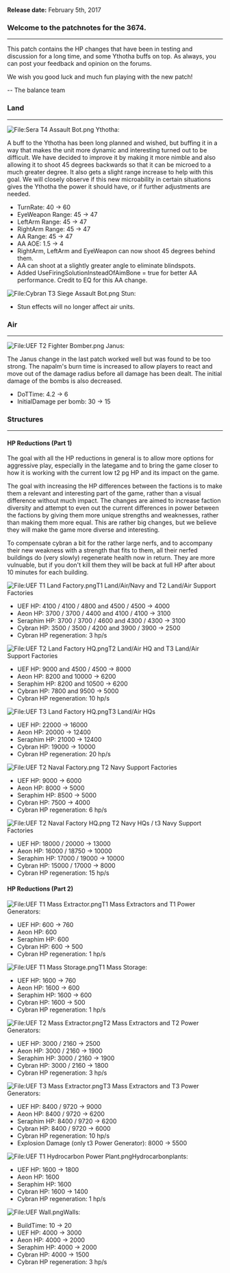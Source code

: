 **Release date:** February 5th, 2017

### Welcome to the patchnotes for the 3674.

------------------------------------------------------------------------

This patch contains the HP changes that have been in testing and
discussion for a long time, and some Ythotha buffs on top. As always,
you can post your feedback and opinion on the forums.

We wish you good luck and much fun playing with the new patch!

-- The balance team

### Land

------------------------------------------------------------------------

![<File:Sera> T4 Assault
Bot.png](Sera_T4_Assault_Bot.png "fig:File:Sera T4 Assault Bot.png")
Ythotha:

A buff to the Ythotha has been long planned and wished, but buffing it
in a way that makes the unit more dynamic and interesting turned out to
be difficult. We have decided to improve it by making it more nimble and
also allowing it to shoot 45 degrees backwards so that it can be microed
to a much greater degree. It also gets a slight range increase to help
with this goal. We will closely observe if this new microability in
certain situations gives the Ythotha the power it should have, or if
further adjustments are needed.

-   TurnRate: 40 → 60
-   EyeWeapon Range: 45 → 47
-   LeftArm Range: 45 → 47
-   RightArm Range: 45 → 47
-   AA Range: 45 → 47
-   AA AOE: 1.5 → 4
-   RightArm, LeftArm and EyeWeapon can now shoot 45 degrees behind
    them.
-   AA can shoot at a slightly greater angle to eliminate blindspots.
-   Added UseFiringSolutionInsteadOfAimBone = true for better AA
    performance. Credit to EQ for this AA change.

![<File:Cybran> T3 Siege Assault
Bot.png](Cybran_T3_Siege_Assault_Bot.png "fig:File:Cybran T3 Siege Assault Bot.png")
Stun:

-   Stun effects will no longer affect air units.

### Air

------------------------------------------------------------------------

![<File:UEF> T2 Fighter
Bomber.png](UEF_T2_Fighter_Bomber.png "fig:File:UEF T2 Fighter Bomber.png")
Janus:

The Janus change in the last patch worked well but was found to be too
strong. The napalm's burn time is increased to allow players to react
and move out of the damage radius before all damage has been dealt. The
initial damage of the bombs is also decreased.

-   DoTTime: 4.2 → 6
-   InitialDamage per bomb: 30 → 15

### Structures

------------------------------------------------------------------------

#### HP Reductions (Part 1)

The goal with all the HP reductions in general is to allow more options
for aggressive play, especially in the lategame and to bring the game
closer to how it is working with the current low t2 pg HP and its impact
on the game.

The goal with increasing the HP differences between the factions is to
make them a relevant and interesting part of the game, rather than a
visual difference without much impact. The changes are aimed to increase
faction diversity and attempt to even out the current differences in
power between the factions by giving them more unique strengths and
weaknesses, rather than making them more equal. This are rather big
changes, but we believe they will make the game more diverse and
interesting.

To compensate cybran a bit for the rather large nerfs, and to accompany
their new weakness with a strength that fits to them, all their nerfed
buildings do (very slowly) regenerate health now in return. They are
more vulnuable, but if you don't kill them they will be back at full HP
after about 10 minutes for each building.

![<File:UEF> T1 Land
Factory.png](UEF_T1_Land_Factory.png "fig:File:UEF T1 Land Factory.png")T1
Land/Air/Navy and T2 Land/Air Support Factories

-   UEF HP: 4100 / 4100 / 4800 and 4500 / 4500 → 4000
-   Aeon HP: 3700 / 3700 / 4400 and 4100 / 4100 → 3100
-   Seraphim HP: 3700 / 3700 / 4600 and 4300 / 4300 → 3100
-   Cybran HP: 3500 / 3500 / 4200 and 3900 / 3900 → 2500
-   Cybran HP regeneration: 3 hp/s

![<File:UEF> T2 Land Factory
HQ.png](UEF_T2_Land_Factory_HQ.png "fig:File:UEF T2 Land Factory HQ.png")T2
Land/Air HQ and T3 Land/Air Support Factories

-   UEF HP: 9000 and 4500 / 4500 → 8000
-   Aeon HP: 8200 and 10000 → 6200
-   Seraphim HP: 8200 and 10500 → 6200
-   Cybran HP: 7800 and 9500 → 5000
-   Cybran HP regeneration: 10 hp/s

![<File:UEF> T3 Land Factory
HQ.png](UEF_T3_Land_Factory_HQ.png "fig:File:UEF T3 Land Factory HQ.png")T3
Land/Air HQs

-   UEF HP: 22000 → 16000
-   Aeon HP: 20000 → 12400
-   Seraphim HP: 21000 → 12400
-   Cybran HP: 19000 → 10000
-   Cybran HP regeneration: 20 hp/s

![<File:UEF> T2 Naval
Factory.png](UEF_T2_Naval_Factory.png "fig:File:UEF T2 Naval Factory.png")
T2 Navy Support Factories

-   UEF HP: 9000 → 6000
-   Aeon HP: 8000 → 5000
-   Seraphim HP: 8500 → 5000
-   Cybran HP: 7500 → 4000
-   Cybran HP regeneration: 6 hp/s

![<File:UEF> T2 Naval Factory
HQ.png](UEF_T2_Naval_Factory_HQ.png "fig:File:UEF T2 Naval Factory HQ.png")
T2 Navy HQs / t3 Navy Support Factories

-   UEF HP: 18000 / 20000 → 13000
-   Aeon HP: 16000 / 18750 → 10000
-   Seraphim HP: 17000 / 19000 → 10000
-   Cybran HP: 15000 / 17000 → 8000
-   Cybran HP regeneration: 15 hp/s

#### HP Reductions (Part 2)

![<File:UEF> T1 Mass
Extractor.png](UEF_T1_Mass_Extractor.png "fig:File:UEF T1 Mass Extractor.png")T1
Mass Extractors and T1 Power Generators:

-   UEF HP: 600 → 760
-   Aeon HP: 600
-   Seraphim HP: 600
-   Cybran HP: 600 → 500
-   Cybran HP regeneration: 1 hp/s

![<File:UEF> T1 Mass
Storage.png](UEF_T1_Mass_Storage.png "fig:File:UEF T1 Mass Storage.png")T1
Mass Storage:

-   UEF HP: 1600 → 760
-   Aeon HP: 1600 → 600
-   Seraphim HP: 1600 → 600
-   Cybran HP: 1600 → 500
-   Cybran HP regeneration: 1 hp/s

![<File:UEF> T2 Mass
Extractor.png](UEF_T2_Mass_Extractor.png "fig:File:UEF T2 Mass Extractor.png")T2
Mass Extractors and T2 Power Generators:

-   UEF HP: 3000 / 2160 → 2500
-   Aeon HP: 3000 / 2160 → 1900
-   Seraphim HP: 3000 / 2160 → 1900
-   Cybran HP: 3000 / 2160 → 1800
-   Cybran HP regeneration: 3 hp/s

![<File:UEF> T3 Mass
Extractor.png](UEF_T3_Mass_Extractor.png "fig:File:UEF T3 Mass Extractor.png")T3
Mass Extractors and T3 Power Generators:

-   UEF HP: 8400 / 9720 → 9000
-   Aeon HP: 8400 / 9720 → 6200
-   Seraphim HP: 8400 / 9720 → 6200
-   Cybran HP: 8400 / 9720 → 6000
-   Cybran HP regeneration: 10 hp/s
-   Explosion Damage (only t3 Power Generator): 8000 → 5500

![<File:UEF> T1 Hydrocarbon Power
Plant.png](UEF_T1_Hydrocarbon_Power_Plant.png "fig:File:UEF T1 Hydrocarbon Power Plant.png")Hydrocarbonplants:

-   UEF HP: 1600 → 1800
-   Aeon HP: 1600
-   Seraphim HP: 1600
-   Cybran HP: 1600 → 1400
-   Cybran HP regeneration: 1 hp/s

![<File:UEF> Wall.png](UEF_Wall.png "fig:File:UEF Wall.png")Walls:

-   BuildTime: 10 → 20
-   UEF HP: 4000 → 3000
-   Aeon HP: 4000 → 2000
-   Seraphim HP: 4000 → 2000
-   Cybran HP: 4000 → 1500
-   Cybran HP regeneration: 3 hp/s